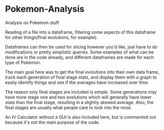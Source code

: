 # Pokemon-Analysis
Analysis on Pokemon stuff

Reading of a file into a dataframe, filtering some aspects of this dataframe for other things(final evolutions, for example). 

Dataframes can then be used for slicing however you'd like, just have to do modifications or pretty simplistic queries. 
Some examples of what can be done are in the code already, and different dataframes are made for each type of Pokemon.

The main goal here was to get the final evolutions into their own data frame, track each generation of final stage stats, and
display them with a graph to easily identify things and see if the averages have increased over time. 

The reason only final stages are included is simple. Some generations may have more stage one and two evolutions which will
generally have lower stats than the final stage, resulting in a slightly skewed average. Also, the final stages are usually
what people care to look into the most. 

An IV Calculator without a GUI is also included here, but is commented out because it's not the main purpose of the code.
